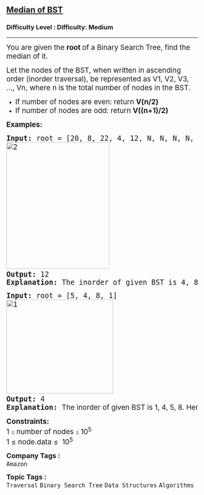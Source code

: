 <h2><a href="https://www.geeksforgeeks.org/problems/median-of-bst/1?_gl=1*1a2dq5q*_up*MQ..&gclid=CjwKCAjwu9fHBhAWEiwAzGRC_wbevrjDr3eAq6rjou6Ev2VguRMkzezSVPN1x_J-6xjUQr5bbgvauRoCp1wQAvD_BwE&gbraid=0AAAAAC9yBkAmvjnEcorH6bZ09NxdTqBGF#expected-approach-median-of-bst-using-morris-inorder-traversal">Median of BST</a></h2><h3>Difficulty Level : Difficulty: Medium</h3><hr><div class="problems_problem_content__Xm_eO"><p class="MsoNormal"><span style="font-size: 14pt;">You are given the&nbsp;<strong>root&nbsp;</strong>of a Binary Search Tree, find the median of it.&nbsp;</span></p>
<p class="MsoNormal"><span style="font-size: 14pt;">Let the nodes of the BST, when written in ascending order (inorder traversal), be represented as V1, V2, V3, …, Vn, where n is the total number of nodes in the BST.</span></p>
<ul style="margin-top: 0in;" type="disc">
<li class="MsoNormal"><span style="font-size: 14pt;">If number of nodes are even: return&nbsp;<strong>V(n/2)</strong></span></li>
<li class="MsoNormal"><span style="font-size: 14pt;">If number of nodes are odd: return&nbsp;<strong>V((n+1)/2)</strong></span></li>
</ul>
<p><span style="font-size: 14pt;"><strong>Examples:</strong></span></p>
<pre><span style="font-size: 14pt;"><strong>Input: </strong>root = [20, 8, 22, 4, 12, N, N, N, N, 10, 14]
<img src="https://media.geeksforgeeks.org/wp-content/uploads/20251007111944537098/2.webp" alt="2" width="271" height="333"><strong>
Output: </strong>12
<strong>Explanation: </strong>The inorder of given BST is 4, 8, 10, 12, 14, 20, 22. Here, n = 7, so, here median will be ((7+1)/2)th value, i.e., 4th value, i.e, 12.</span></pre>
<pre><span style="font-size: 14pt;"><strong>Input: </strong>root = [5, 4, 8, 1]
<img src="https://media.geeksforgeeks.org/wp-content/uploads/20251007111944589768/1.webp" alt="1" width="281" height="247">&nbsp;<strong>
Output: </strong>4<strong>
Explanation: </strong></span><span style="font-family: -apple-system, BlinkMacSystemFont, 'Segoe UI', Roboto, Oxygen, Ubuntu, Cantarell, 'Open Sans', 'Helvetica Neue', sans-serif; font-size: 14pt;">The inorder of given BST is 1, 4, 5, 8. Here, n = 4(even), so, here median will be (4/2)th value, i.e., 2nd value, i.e, 4.</span></pre>
<p><span style="font-size: 14pt;"><strong>Constraints:</strong><br>1 <span style="color: #1e2229; font-family: Nunito; font-size: 17px; background-color: #ffffff;">≤ </span>number of nodes <span style="color: #1e2229; font-family: Nunito; font-size: 17px; background-color: #ffffff;">≤ </span>10<sup>5<br></sup>1 ≤ node.data ≤&nbsp;&nbsp;10<sup>5</sup></span></p></div><p><span style=font-size:18px><strong>Company Tags : </strong><br><code>Amazon</code>&nbsp;<br><p><span style=font-size:18px><strong>Topic Tags : </strong><br><code>Traversal</code>&nbsp;<code>Binary Search Tree</code>&nbsp;<code>Data Structures</code>&nbsp;<code>Algorithms</code>&nbsp;